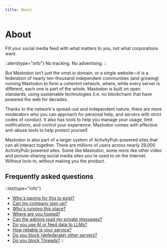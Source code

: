 ```yaml
---
title: About
---
```


# About

Fill your social media feed with what matters to you, not what corporations want.

::alert{type="info"}
No tracking. No advertising.
::

But Mastodon isn’t just the vmst.io domain, or a single website—it is a federation of nearly ten-thousand independent communities (and growing) running Mastodon to form a coherent network, where, while every server is different, each one is part of the whole. Mastodon is built on open standards, using sustainable technologies (i.e. no blockchain) that have powered the web for decades.

Thanks to the network's spread-out and independent nature, there are more moderators who you can approach for personal help, and servers with strict codes of conduct. It also has tools to help you manage your usage, limit notifications, and control your experience. Mastodon comes with effective anti-abuse tools to help protect yourself.

Mastodon is also part of a larger system of ActivityPub-powered sites that can all interact together. There are millions of users across nearly 29,000 ActivityPub-powered sites. Some like Mastodon, some more like other video and picture-sharing social media sites you're used to on the Internet. Without lock-in, without making you the product.

## Frequently asked questions

  ::list{type="info"}
  - [Who's paying for this to exist?](/funding)
  - [Can my company sign up?](/rules/brands)
  - [Who's running this place?](/about/staff)
  - [Where are you hosted?](/infrastructure)
  - [Can the admins read my private messages?](/about/data)
  - [Do you use AI or feed data to LLMs?](/about/data#large-language-models)
  - [How reliable is your service?](/infrastructure/monitoring)
  - [Do you block (defederate) other servers?](/rules/defederation)
  - [Do you block Threads?](/rules/threads)
  ::